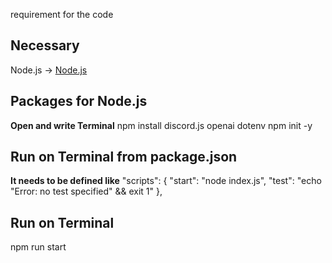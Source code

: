 requirement for the code

## Necessary
Node.js -> [Node.js](http://nodejs.org)

## Packages for Node.js
**Open and write Terminal**
npm install discord.js openai dotenv
npm init -y

## Run on Terminal from package.json
**It needs to be defined like**
  "scripts": {
    "start": "node index.js",
    "test": "echo \"Error: no test specified\" && exit 1"
  },

## Run on Terminal
npm run start